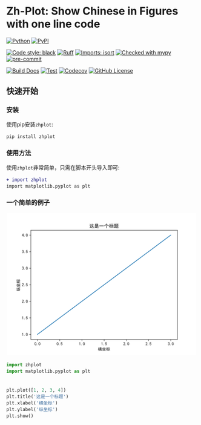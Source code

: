 # Zh-Plot: Show Chinese in Figures with one line code

[![Python](https://img.shields.io/pypi/pyversions/zhplot.svg?color=%2334D058)](https://pypi.org/project/zhplot/)
[![PyPI](https://img.shields.io/pypi/v/zhplot?color=%2334D058&label=pypi%20package)](https://pypi.org/project/zhplot/)

[![Code style: black](https://img.shields.io/badge/code%20style-black-000000.svg)](https://github.com/psf/black)
[![Ruff](https://img.shields.io/endpoint?url=https://raw.githubusercontent.com/astral-sh/ruff/main/assets/badge/v2.json)](https://github.com/astral-sh/ruff)
[![Imports: isort](https://img.shields.io/badge/%20imports-isort-%231674b1?style=flat&labelColor=ef8336)](https://pycqa.github.io/isort/)
[![Checked with mypy](https://www.mypy-lang.org/static/mypy_badge.svg)](https://mypy-lang.org/)
[![pre-commit](https://img.shields.io/badge/pre--commit-enabled-brightgreen?logo=pre-commit)](https://github.com/pre-commit/pre-commit)

[![Build Docs](https://github.com/shenxiangzhuang/zhplot/actions/workflows/build_docs.yaml/badge.svg)](https://github.com/shenxiangzhuang/zhplot/actions/workflows/build_docs.yaml)
[![Test](https://github.com/shenxiangzhuang/zhplot/actions/workflows/test.yaml/badge.svg)](https://github.com/shenxiangzhuang/zhplot/actions/workflows/test.yaml)
[![Codecov](https://codecov.io/gh/shenxiangzhuang/zhplot/branch/master/graph/badge.svg)](https://codecov.io/gh/shenxiangzhuang/zhplot)
[![GitHub License](https://img.shields.io/github/license/shenxiangzhuang/zhplot)](https://github.com/shenxiangzhuang/zhplot/blob/master/LICENSE)


## 快速开始

### 安装

使用pip安装`zhplot`:

```bash
pip install zhplot
```

### 使用方法

使用`zhplot`非常简单，只需在脚本开头导入即可:
```diff
+ import zhplot
import matplotlib.pyplot as plt
```

### 一个简单的例子
<div align="center">
    <img src="https://github.com/shenxiangzhuang/zhplot/blob/7569552e07a8b4de7afd8c9df5cbcb154a349e97/docs/images/zhplot_demo.png?raw=true" width="500"/>
</div>

```python
import zhplot
import matplotlib.pyplot as plt


plt.plot([1, 2, 3, 4])
plt.title('这是一个标题')
plt.xlabel('横坐标')
plt.ylabel('纵坐标')
plt.show()
```
